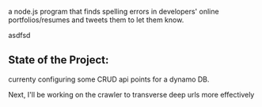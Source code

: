 a node.js program that finds spelling errors in developers' online portfolios/resumes and tweets them to let them know.

asdfsd
## State of the Project:
currenty configuring some CRUD api points for a dynamo DB.

Next, I'll be working on the crawler to transverse deep urls more effectively
